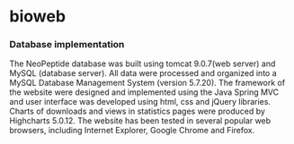 # bioweb
### Database implementation 
The NeoPeptide database was built using tomcat 9.0.7(web server) and MySQL (database server). All data were processed and organized into a MySQL Database Management System (version 5.7.20). The framework of the website were designed and implemented using the Java Spring MVC and user interface was developed using html, css and jQuery libraries. Charts of downloads and views in statistics pages were produced by Highcharts 5.0.12. The website has been tested in several popular web browsers, including Internet Explorer, Google Chrome and Firefox.

